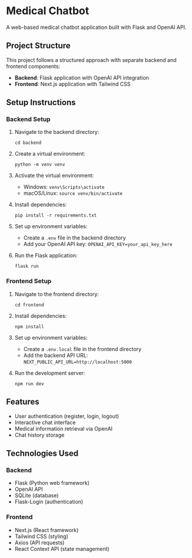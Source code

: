 # Medical Chatbot

A web-based medical chatbot application built with Flask and OpenAI API.

## Project Structure

This project follows a structured approach with separate backend and frontend components:

- **Backend**: Flask application with OpenAI API integration
- **Frontend**: Next.js application with Tailwind CSS

## Setup Instructions

### Backend Setup

1. Navigate to the backend directory:

   ```
   cd backend
   ```

2. Create a virtual environment:

   ```
   python -m venv venv
   ```

3. Activate the virtual environment:

   - Windows: `venv\Scripts\activate`
   - macOS/Linux: `source venv/bin/activate`

4. Install dependencies:

   ```
   pip install -r requirements.txt
   ```

5. Set up environment variables:

   - Create a `.env` file in the backend directory
   - Add your OpenAI API key: `OPENAI_API_KEY=your_api_key_here`

6. Run the Flask application:
   ```
   flask run
   ```

### Frontend Setup

1. Navigate to the frontend directory:

   ```
   cd frontend
   ```

2. Install dependencies:

   ```
   npm install
   ```

3. Set up environment variables:

   - Create a `.env.local` file in the frontend directory
   - Add the backend API URL: `NEXT_PUBLIC_API_URL=http://localhost:5000`

4. Run the development server:
   ```
   npm run dev
   ```

## Features

- User authentication (register, login, logout)
- Interactive chat interface
- Medical information retrieval via OpenAI
- Chat history storage

## Technologies Used

### Backend

- Flask (Python web framework)
- OpenAI API
- SQLite (database)
- Flask-Login (authentication)

### Frontend

- Next.js (React framework)
- Tailwind CSS (styling)
- Axios (API requests)
- React Context API (state management)
